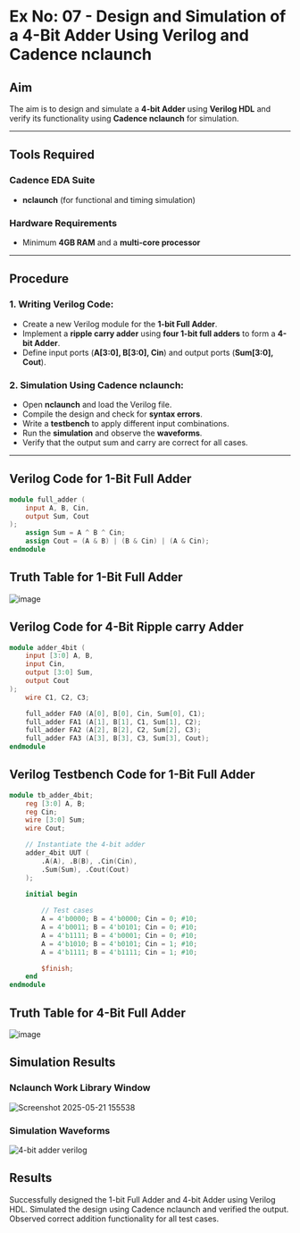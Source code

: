 # Ex No: 07 - Design and Simulation of a 4-Bit Adder Using Verilog and Cadence nclaunch

## Aim
The aim is to design and simulate a **4-bit Adder** using **Verilog HDL** and verify its functionality using **Cadence nclaunch** for simulation.

---

## Tools Required
### Cadence EDA Suite
- **nclaunch** (for functional and timing simulation)

### Hardware Requirements
- Minimum **4GB RAM** and a **multi-core processor**

---

## Procedure

### 1. Writing Verilog Code:
- Create a new Verilog module for the **1-bit Full Adder**.
- Implement a **ripple carry adder** using **four 1-bit full adders** to form a **4-bit Adder**.
- Define input ports (**A[3:0], B[3:0], Cin**) and output ports (**Sum[3:0], Cout**).

### 2. Simulation Using Cadence nclaunch:
- Open **nclaunch** and load the Verilog file.
- Compile the design and check for **syntax errors**.
- Write a **testbench** to apply different input combinations.
- Run the **simulation** and observe the **waveforms**.
- Verify that the output sum and carry are correct for all cases.

---

## Verilog Code for 1-Bit Full Adder
```verilog
module full_adder (
    input A, B, Cin,
    output Sum, Cout
);
    assign Sum = A ^ B ^ Cin;
    assign Cout = (A & B) | (B & Cin) | (A & Cin);
endmodule
```

## Truth Table for 1-Bit Full Adder

![image](https://github.com/user-attachments/assets/0ea58111-49fb-49a4-ad6a-ee36cbf4e479)

## Verilog Code for 4-Bit Ripple carry Adder
```verilog
module adder_4bit (
    input [3:0] A, B,
    input Cin,
    output [3:0] Sum,
    output Cout
);
    wire C1, C2, C3;

    full_adder FA0 (A[0], B[0], Cin, Sum[0], C1);
    full_adder FA1 (A[1], B[1], C1, Sum[1], C2);
    full_adder FA2 (A[2], B[2], C2, Sum[2], C3);
    full_adder FA3 (A[3], B[3], C3, Sum[3], Cout);
endmodule
```
## Verilog Testbench Code for 1-Bit Full Adder
```verilog
module tb_adder_4bit;
    reg [3:0] A, B;
    reg Cin;
    wire [3:0] Sum;
    wire Cout;

    // Instantiate the 4-bit adder
    adder_4bit UUT (
        .A(A), .B(B), .Cin(Cin),
        .Sum(Sum), .Cout(Cout)
    );

    initial begin
               
        // Test cases
        A = 4'b0000; B = 4'b0000; Cin = 0; #10;
        A = 4'b0011; B = 4'b0101; Cin = 0; #10;
        A = 4'b1111; B = 4'b0001; Cin = 0; #10;
        A = 4'b1010; B = 4'b0101; Cin = 1; #10;
        A = 4'b1111; B = 4'b1111; Cin = 1; #10;

        $finish;
    end
endmodule

```

## Truth Table for 4-Bit Full Adder

![image](https://github.com/user-attachments/assets/567af4cf-875d-448b-b616-40e450d5bbde)


## Simulation Results

### Nclaunch Work Library Window

![Screenshot 2025-05-21 155538](https://github.com/user-attachments/assets/187ebe28-40e2-44b2-9b78-d08bdc67d62c)

### Simulation Waveforms

![4-bit adder verilog](https://github.com/user-attachments/assets/2b08a51a-c691-4ebe-ae9e-ddc297eb5b03)




## Results
Successfully designed the 1-bit Full Adder and 4-bit Adder using Verilog HDL.
Simulated the design using Cadence nclaunch and verified the output.
Observed correct addition functionality for all test cases.


